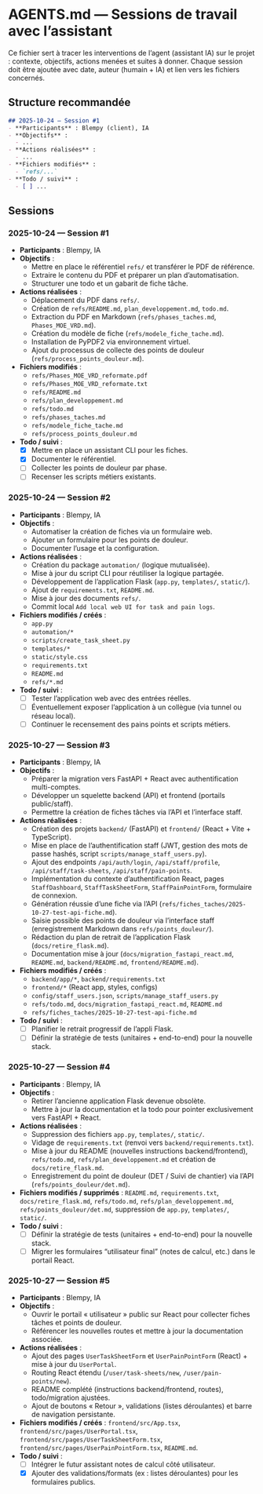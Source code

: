 # AGENTS.md — Sessions de travail avec l’assistant

Ce fichier sert à tracer les interventions de l’agent (assistant IA) sur le projet : contexte, objectifs, actions menées et suites à donner. Chaque session doit être ajoutée avec date, auteur (humain + IA) et lien vers les fichiers concernés.

## Structure recommandée

```markdown
## 2025-10-24 — Session #1
- **Participants** : Blempy (client), IA
- **Objectifs** :
  - ...
- **Actions réalisées** :
  - ...
- **Fichiers modifiés** :
  - `refs/...`
- **Todo / suivi** :
  - [ ] ...
```

## Sessions

### 2025-10-24 — Session #1
- **Participants** : Blempy, IA
- **Objectifs** :
  - Mettre en place le référentiel `refs/` et transférer le PDF de référence.
  - Extraire le contenu du PDF et préparer un plan d’automatisation.
  - Structurer une todo et un gabarit de fiche tâche.
- **Actions réalisées** :
  - Déplacement du PDF dans `refs/`.
  - Création de `refs/README.md`, `plan_developpement.md`, `todo.md`.
  - Extraction du PDF en Markdown (`refs/phases_taches.md`, `Phases_MOE_VRD.md`).
  - Création du modèle de fiche (`refs/modele_fiche_tache.md`).
  - Installation de PyPDF2 via environnement virtuel.
  - Ajout du processus de collecte des points de douleur (`refs/process_points_douleur.md`).
- **Fichiers modifiés** :
  - `refs/Phases_MOE_VRD_reformate.pdf`
  - `refs/Phases_MOE_VRD_reformate.txt`
  - `refs/README.md`
  - `refs/plan_developpement.md`
  - `refs/todo.md`
  - `refs/phases_taches.md`
  - `refs/modele_fiche_tache.md`
  - `refs/process_points_douleur.md`
- **Todo / suivi** :
  - [x] Mettre en place un assistant CLI pour les fiches.
  - [x] Documenter le référentiel.
  - [ ] Collecter les points de douleur par phase.
  - [ ] Recenser les scripts métiers existants.

### 2025-10-24 — Session #2
- **Participants** : Blempy, IA
- **Objectifs** :
  - Automatiser la création de fiches via un formulaire web.
  - Ajouter un formulaire pour les points de douleur.
  - Documenter l’usage et la configuration.
- **Actions réalisées** :
  - Création du package `automation/` (logique mutualisée).
  - Mise à jour du script CLI pour réutiliser la logique partagée.
  - Développement de l’application Flask (`app.py`, `templates/`, `static/`).
  - Ajout de `requirements.txt`, `README.md`.
  - Mise à jour des documents `refs/`.
  - Commit local `Add local web UI for task and pain logs`.
- **Fichiers modifiés / créés** :
  - `app.py`
  - `automation/*`
  - `scripts/create_task_sheet.py`
  - `templates/*`
  - `static/style.css`
  - `requirements.txt`
  - `README.md`
  - `refs/*.md`
- **Todo / suivi** :
  - [ ] Tester l’application web avec des entrées réelles.
  - [ ] Éventuellement exposer l’application à un collègue (via tunnel ou réseau local).
  - [ ] Continuer le recensement des pains points et scripts métiers.

### 2025-10-27 — Session #3
- **Participants** : Blempy, IA
- **Objectifs** :
  - Préparer la migration vers FastAPI + React avec authentification multi-comptes.
  - Développer un squelette backend (API) et frontend (portails public/staff).
  - Permettre la création de fiches tâches via l’API et l’interface staff.
- **Actions réalisées** :
  - Création des projets `backend/` (FastAPI) et `frontend/` (React + Vite + TypeScript).
  - Mise en place de l’authentification staff (JWT, gestion des mots de passe hashés, script `scripts/manage_staff_users.py`).
  - Ajout des endpoints `/api/auth/login`, `/api/staff/profile`, `/api/staff/task-sheets`, `/api/staff/pain-points`.
  - Implémentation du contexte d’authentification React, pages `StaffDashboard`, `StaffTaskSheetForm`, `StaffPainPointForm`, formulaire de connexion.
  - Génération réussie d’une fiche via l’API (`refs/fiches_taches/2025-10-27-test-api-fiche.md`).
  - Saisie possible des points de douleur via l’interface staff (enregistrement Markdown dans `refs/points_douleur/`).
  - Rédaction du plan de retrait de l’application Flask (`docs/retire_flask.md`).
  - Documentation mise à jour (`docs/migration_fastapi_react.md`, `README.md`, `backend/README.md`, `frontend/README.md`).
- **Fichiers modifiés / créés** :
  - `backend/app/*`, `backend/requirements.txt`
  - `frontend/*` (React app, styles, configs)
  - `config/staff_users.json`, `scripts/manage_staff_users.py`
  - `refs/todo.md`, `docs/migration_fastapi_react.md`, `README.md`
  - `refs/fiches_taches/2025-10-27-test-api-fiche.md`
- **Todo / suivi** :
  - [ ] Planifier le retrait progressif de l’appli Flask.
  - [ ] Définir la stratégie de tests (unitaires + end-to-end) pour la nouvelle stack.

### 2025-10-27 — Session #4
- **Participants** : Blempy, IA
- **Objectifs** :
  - Retirer l’ancienne application Flask devenue obsolète.
  - Mettre à jour la documentation et la todo pour pointer exclusivement vers FastAPI + React.
- **Actions réalisées** :
  - Suppression des fichiers `app.py`, `templates/`, `static/`.
  - Vidage de `requirements.txt` (renvoi vers `backend/requirements.txt`).
  - Mise à jour du README (nouvelles instructions backend/frontend), `refs/todo.md`, `refs/plan_developpement.md` et création de `docs/retire_flask.md`.
  - Enregistrement du point de douleur (DET / Suivi de chantier) via l’API (`refs/points_douleur/det.md`).
- **Fichiers modifiés / supprimés** : `README.md`, `requirements.txt`, `docs/retire_flask.md`, `refs/todo.md`, `refs/plan_developpement.md`, `refs/points_douleur/det.md`, suppression de `app.py`, `templates/`, `static/`.
- **Todo / suivi** :
  - [ ] Définir la stratégie de tests (unitaires + end-to-end) pour la nouvelle stack.
  - [ ] Migrer les formulaires “utilisateur final” (notes de calcul, etc.) dans le portail React.

### 2025-10-27 — Session #5
- **Participants** : Blempy, IA
- **Objectifs** :
  - Ouvrir le portail « utilisateur » public sur React pour collecter fiches tâches et points de douleur.
  - Référencer les nouvelles routes et mettre à jour la documentation associée.
- **Actions réalisées** :
  - Ajout des pages `UserTaskSheetForm` et `UserPainPointForm` (React) + mise à jour du `UserPortal`.
  - Routing React étendu (`/user/task-sheets/new`, `/user/pain-points/new`).
  - README complété (instructions backend/frontend, routes), todo/migration ajustées.
  - Ajout de boutons « Retour », validations (listes déroulantes) et barre de navigation persistante.
- **Fichiers modifiés / créés** : `frontend/src/App.tsx`, `frontend/src/pages/UserPortal.tsx`, `frontend/src/pages/UserTaskSheetForm.tsx`, `frontend/src/pages/UserPainPointForm.tsx`, `README.md`.
- **Todo / suivi** :
  - [ ] Intégrer le futur assistant notes de calcul côté utilisateur.
  - [x] Ajouter des validations/formats (ex : listes déroulantes) pour les formulaires publics.
